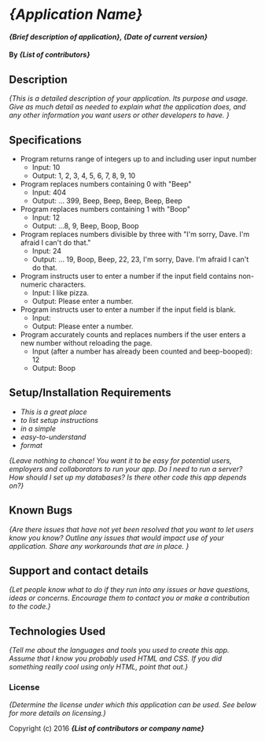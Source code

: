 # _{Application Name}_

#### _{Brief description of application}, {Date of current version}_

#### By _**{List of contributors}**_

## Description

_{This is a detailed description of your application. Its purpose and usage.  Give as much detail as needed to explain what the application does, and any other information you want users or other developers to have. }_

## Specifications

- Program returns range of integers up to and including user input number
  - Input: 10
  - Output: 1, 2, 3, 4, 5, 6, 7, 8, 9, 10
- Program replaces numbers containing 0 with "Beep"
  - Input: 404
  - Output: ... 399, Beep, Beep, Beep, Beep, Beep
- Program replaces numbers containing 1 with "Boop"
  - Input: 12
  - Output: ...8, 9, Beep, Boop, Boop
- Program replaces numbers divisible by three with "I'm sorry, Dave. I'm afraid I can't do that."
  - Input: 24
  - Output: ... 19, Boop, Beep, 22, 23, I'm sorry, Dave. I'm afraid I can't do that.
- Program instructs user to enter a number if the input field contains non-numeric characters.
  - Input: I like pizza.
  - Output: Please enter a number.
- Program instructs user to enter a number if the input field is blank.
  - Input:
  - Output: Please enter a number.
- Program accurately counts and replaces numbers if the user enters a new number without reloading the page.
  - Input (after a number has already been counted and beep-booped): 12
  - Output: Boop

## Setup/Installation Requirements

* _This is a great place_
* _to list setup instructions_
* _in a simple_
* _easy-to-understand_
* _format_

_{Leave nothing to chance! You want it to be easy for potential users, employers and collaborators to run your app. Do I need to run a server? How should I set up my databases? Is there other code this app depends on?}_

## Known Bugs

_{Are there issues that have not yet been resolved that you want to let users know you know?  Outline any issues that would impact use of your application.  Share any workarounds that are in place. }_

## Support and contact details

_{Let people know what to do if they run into any issues or have questions, ideas or concerns.  Encourage them to contact you or make a contribution to the code.}_

## Technologies Used

_{Tell me about the languages and tools you used to create this app. Assume that I know you probably used HTML and CSS. If you did something really cool using only HTML, point that out.}_

### License

*{Determine the license under which this application can be used.  See below for more details on licensing.}*

Copyright (c) 2016 **_{List of contributors or company name}_**
